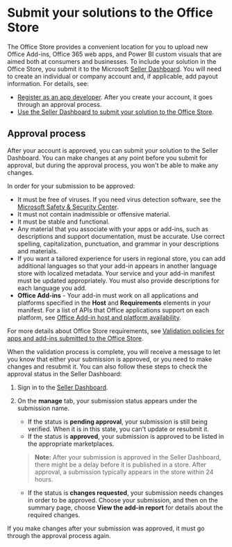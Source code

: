 # Submit your solutions to the Office Store

The Office Store provides a convenient location for you to upload new Office Add-ins, Office 365 web apps, and Power BI custom visuals  that are aimed both at consumers and businesses. To include your solution in the Office Store, you submit it to the Microsoft  [Seller Dashboard](https://sellerdashboard.microsoft.com/Application/Summary). You will need to create an individual or company account and, if applicable, add payout information. For details, see:

-  [Register as an app developer](https://dev.windows.com/en-us/programs/join). After you create your account, it goes through an approval process. 
-  [Use the Seller Dashboard to submit your solution to the Office Store](use-the-seller-dashboard-to-submit-to-the-office-store.md).

## Approval process
<a name="bk_approval"> </a>

After your account is approved, you can submit your solution to the Seller Dashboard. You can make changes at any point before you submit for approval, but during the approval process, you won't be able to make any changes. 
 
In order for your submission to be approved:

- It must be free of viruses. If you need virus detection software, see the  [Microsoft Safety &amp; Security Center](http://go.microsoft.com/fwlink/?LinkId=248711).
- It must not contain inadmissible or offensive material.
- It must be stable and functional.
- Any material that you associate with your apps or add-ins, such as descriptions and support documentation, must be accurate. Use correct spelling, capitalization, punctuation, and grammar in your descriptions and materials.
- If you want a tailored experience for users in regional store, you can add additional languages so that your add-in appears in another language store with localized metadata. Your service and your add-in manifest must be updated appropriately. You must also provide descriptions for each language you add.
- **Office Add-ins** - Your add-in must work on all applications and platforms specified in the **Host** and **Requirements** elements in your manifest. For a list of APIs that Office applications support on each platform, see [Office Add-in host and platform availability](https://dev.office.com/add-in-availability).

For more details about Office Store requirements, see [Validation policies for apps and add-ins submitted to the Office Store](validation-policies.md).

When the validation process is complete, you will receive a message to let you know that either your submission is approved, or you need to make changes and resubmit it. You can also follow these steps to check the approval status in the Seller Dashboard:

1. Sign in to the  [Seller Dashboard](http://go.microsoft.com/fwlink/?LinkId=248605).
2. On the **manage** tab, your submission status appears under the submission name.
    - If the status is **pending approval**, your submission is still being verified. When it is in this state, you can't update or resubmit it.
    - If the status is **approved**, your submission is approved to be listed in the appropriate marketplaces.
    >**Note:**  After your submission is approved in the Seller Dashboard, there might be a delay before it is published in a store. After approval, a submission typically appears in the store within 24 hours.

    - If the status is  **changes requested**, your submission needs changes in order to be approved. Choose your submission, and then on the summary page, choose  **View the add-in report** for details about the required changes.

If you make changes after your submission was approved, it must go through the approval process again.


